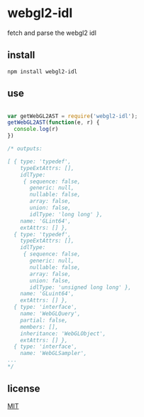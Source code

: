 # webgl2-idl

fetch and parse the webgl2 idl

## install

`npm install webgl2-idl`

## use 

```javascript

var getWebGL2AST = require('webgl2-idl');
getWebGL2AST(function(e, r) {
  console.log(r)
})

/* outputs:

[ { type: 'typedef',
    typeExtAttrs: [],
    idlType:
     { sequence: false,
       generic: null,
       nullable: false,
       array: false,
       union: false,
       idlType: 'long long' },
    name: 'GLint64',
    extAttrs: [] },
  { type: 'typedef',
    typeExtAttrs: [],
    idlType:
     { sequence: false,
       generic: null,
       nullable: false,
       array: false,
       union: false,
       idlType: 'unsigned long long' },
    name: 'GLuint64',
    extAttrs: [] },
  { type: 'interface',
    name: 'WebGLQuery',
    partial: false,
    members: [],
    inheritance: 'WebGLObject',
    extAttrs: [] },
  { type: 'interface',
    name: 'WebGLSampler',
...
*/
```
## license 

[MIT](LICENSE.txt)
